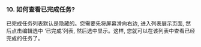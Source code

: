 ### 10. 如何查看已完成任务?
已完成任务列表默认是隐藏的。您需要先将屏幕滑向右边, 进入列表展示页面, 然后点击编辑选中 ‘已完成’列表, 然后选中显示。这样, 您就可以在该列表中查看已经完成的任务了。
